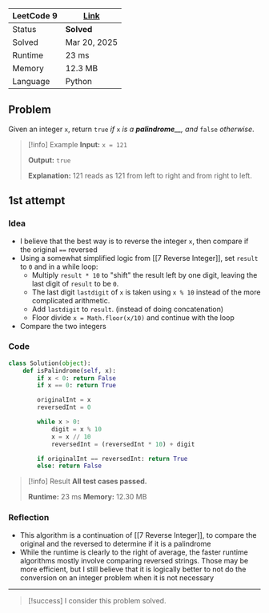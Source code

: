 
| LeetCode 9 | [Link](https://leetcode.com/problems/palindrome-number/description/) |
| ---------- | -------------------------------------------------------------------- |
| Status     | **Solved**                                                           |
| Solved     | Mar 20, 2025                                                         |
| Runtime    | 23 ms                                                                |
| Memory     | 12.3 MB                                                              |
| Language   | Python                                                               |


## Problem
Given an integer `x`, return `true` _if_ `x` _is a_ _**palindrome**__, and_ `false` _otherwise_.

> [!info] Example
> **Input:**
> `x = 121`
> 
> **Output:**
> `true`
> 
> **Explanation:**
> 121 reads as 121 from left to right and from right to left.


## 1st attempt

### Idea
- I believe that the best way is to reverse the integer `x`, then compare if the original `==` reversed
- Using a somewhat simplified logic from [[7 Reverse Integer]], set `result` to `0` and in a while loop:
	- Multiply `result * 10` to "shift" the result left by one digit, leaving the last digit of `result` to be `0`.
	- The last digit `lastdigit` of `x` is taken using `x % 10` instead of the more complicated arithmetic.
	- Add `lastdigit` to `result`. (instead of doing concatenation)
	- Floor divide `x = Math.floor(x/10)` and continue with the loop
- Compare the two integers

### Code
```python
class Solution(object):
    def isPalindrome(self, x):
        if x < 0: return False
        if x == 0: return True

        originalInt = x
        reversedInt = 0

        while x > 0:
            digit = x % 10
            x = x // 10
            reversedInt = (reversedInt * 10) + digit

        if originalInt == reversedInt: return True
        else: return False
```

> [!info] Result
> **All test cases passed.**
> 
> **Runtime:** 23 ms
> **Memory:** 12.30 MB

### Reflection
- This algorithm is a continuation of [[7 Reverse Integer]], to compare the original and the reversed to determine if it is a palindrome
- While the runtime is clearly to the right of average, the faster runtime algorithms mostly involve comparing reversed strings. Those may be more efficient, but I still believe that it is logically better to not do the conversion on an integer problem when it is not necessary


---

> [!success] I consider this problem solved.

